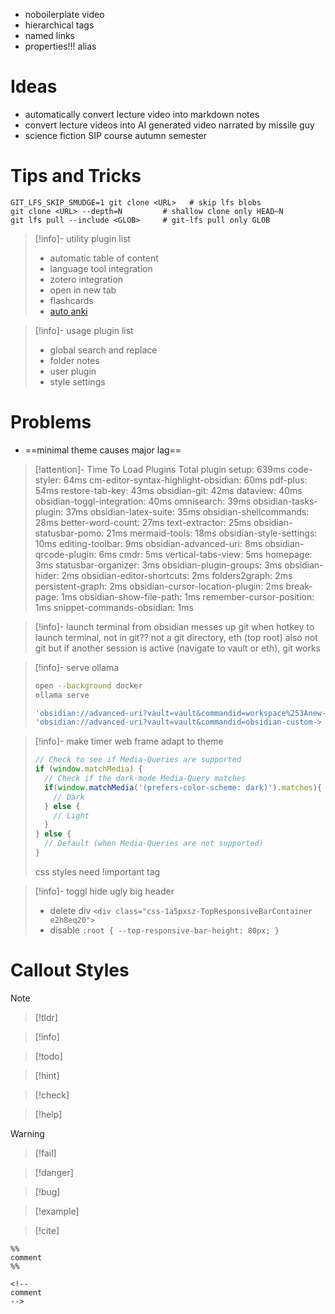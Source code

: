 
- noboilerplate video
- hierarchical tags
- named links
- properties!!! alias


# Ideas
- automatically convert lecture video into markdown notes
- convert lecture videos into AI generated video narrated by missile guy
-  science fiction SIP course autumn semester

# Tips and Tricks

 ```shell
GIT_LFS_SKIP_SMUDGE=1 git clone <URL>   # skip lfs blobs
git clone <URL> --depth=N	      # shallow clone only HEAD~N
git lfs pull --include <GLOB>	  # git-lfs pull only GLOB
```

> [!info]- utility plugin list
>
> - automatic table of content
> - language tool integration
> - zotero integration
> - open in new tab
> - flashcards
> - [auto anki](https://github.com/cadrianxyz/obsidian-auto-anki)
>

> [!info]- usage plugin list
>
> - global search and replace
> - folder notes
> - user plugin
> - style settings

# Problems

- ==minimal theme causes major lag==

>[!attention]- Time To Load Plugins
> Total plugin setup: 639ms
> code-styler: 64ms
> cm-editor-syntax-highlight-obsidian: 60ms
> pdf-plus: 54ms
> restore-tab-key: 43ms
> obsidian-git: 42ms
> dataview: 40ms
> obsidian-toggl-integration: 40ms
> omnisearch: 39ms
> obsidian-tasks-plugin: 37ms
> obsidian-latex-suite: 35ms
> obsidian-shellcommands: 28ms
> better-word-count: 27ms
> text-extractor: 25ms
> obsidian-statusbar-pomo: 21ms
> mermaid-tools: 18ms
> obsidian-style-settings: 10ms
> editing-toolbar: 9ms
> obsidian-advanced-uri: 8ms
> obsidian-qrcode-plugin: 6ms
> cmdr: 5ms
> vertical-tabs-view: 5ms
> homepage: 3ms
> statusbar-organizer: 3ms
> obsidian-plugin-groups: 3ms
> obsidian-hider: 2ms
> obsidian-editor-shortcuts: 2ms
> folders2graph: 2ms
> persistent-graph: 2ms
> obsidian-cursor-location-plugin: 2ms
> break-page: 1ms
> obsidian-show-file-path: 1ms
> remember-cursor-position: 1ms
> snippet-commands-obsidian: 1ms

> [!info]- launch terminal from obsidian messes up git
> when hotkey to launch terminal, not in git??
> not a git directory, eth (top root) also not git
> but if another session is active (navigate to vault or eth), git works
>

>[!info]- serve ollama
> ```bash
> open --background docker
> ollama serve
>
> 'obsidian://advanced-uri?vault=vault&commandid=workspace%253Anew-> tab'
> 'obsidian://advanced-uri?vault=vault&commandid=obsidian-custom-> frames%253Aopen-custom-frames-ollama'
> ```

> [!info]- make timer web frame adapt to theme
> ```javascript
> // Check to see if Media-Queries are supported
> if (window.matchMedia) {
>   // Check if the dark-mode Media-Query matches
>   if(window.matchMedia('(prefers-color-scheme: dark)').matches){
>     // Dark
>   } else {
>     // Light
>   }
> } else {
>   // Default (when Media-Queries are not supported)
> }
> ```
> css styles need !important tag

>[!info]- toggl hide ugly big header
> - delete div `<div class="css-1a5pxsz-TopResponsiveBarContainer e2h8eq20">`
> - disable `:root { --top-responsive-bar-height: 80px; }`


# Callout Styles

>[!note]

>[!tldr]

>[!info]

>[!todo]

>[!hint]

>[!check]

>[!help]

>[!warning]

>[!fail]

>[!danger]

>[!bug]

>[!example]

>[!cite]

```
%%
comment
%%

<!--
comment
-->
```
